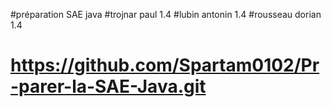 
#préparation SAE java
#trojnar paul 1.4
#lubin antonin 1.4
#rousseau dorian 1.4
# https://github.com/Spartam0102/Pr-parer-la-SAE-Java.git


